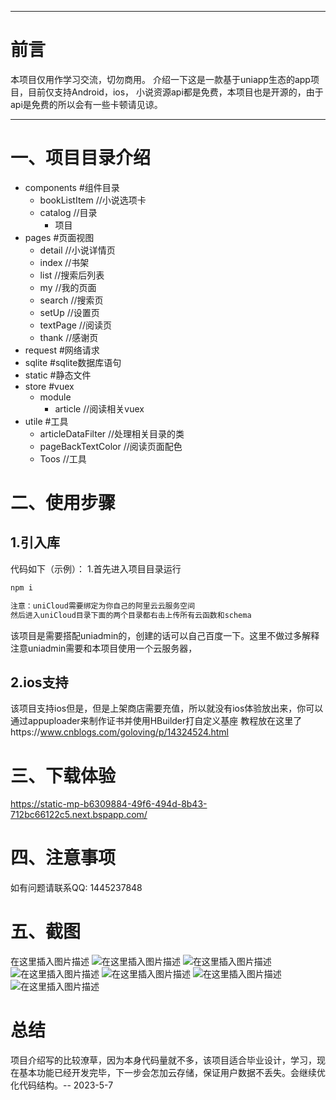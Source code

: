 
---

# 前言
本项目仅用作学习交流，切勿商用。
介绍一下这是一款基于uniapp生态的app项目，目前仅支持Android，ios，
小说资源api都是免费，本项目也是开源的，由于api是免费的所以会有一些卡顿请见谅。

---


# 一、项目目录介绍
- components  #组件目录
  * bookListItem  //小说选项卡
  * catalog  //目录
    + 项目
 - pages 		#页面视图
 	*  detail	//小说详情页
 	* index	//书架
 	* list		//搜索后列表
 	* my		//我的页面
 	* search		//搜索页
 	* setUp		//设置页
 	* textPage	//阅读页
 	* thank			//感谢页
 - request #网络请求
 - sqlite	#sqlite数据库语句 
 - static	#静态文件
 - store	#vuex
 	* module
 		+ article	//阅读相关vuex
 - utile #工具
	* articleDataFilter	//处理相关目录的类
	* pageBackTextColor	//阅读页面配色
	* Toos	//工具
# 二、使用步骤
## 1.引入库
代码如下（示例）：
 1.首先进入项目目录运行
```javascript
npm i
```
```javascript
注意：uniCloud需要绑定为你自己的阿里云云服务空间
然后进入uniCloud目录下面的两个目录都右击上传所有云函数和schema
```
该项目是需要搭配uniadmin的，创建的话可以自己百度一下。这里不做过多解释
注意uniadmin需要和本项目使用一个云服务器，
## 2.ios支持
该项目支持ios但是，但是上架商店需要充值，所以就没有ios体验放出来，你可以通过appuploader来制作证书并使用HBuilder打自定义基座
教程放在这里了https://www.cnblogs.com/goloving/p/14324524.html
# 三、下载体验
https://static-mp-b6309884-49f6-494d-8b43-712bc66122c5.next.bspapp.com/
# 四、注意事项
如有问题请联系QQ: 1445237848
# 五、截图
在这里插入图片描述
![在这里插入图片描述](https://img-blog.csdnimg.cn/81eb4d1902224a8ba71fd0700b7b5613.jpeg#pic_center)
![在这里插入图片描述](https://img-blog.csdnimg.cn/d9c206040ab14600a69df7f6af6730a1.jpeg#pic_center)
![在这里插入图片描述](https://img-blog.csdnimg.cn/b749d67c6a3e4f3288b8f82a4b7e8137.jpeg#pic_center)
![在这里插入图片描述](https://img-blog.csdnimg.cn/d10cbdfb52374fa68b682c85785f4a2c.jpeg#pic_center)
![在这里插入图片描述](https://img-blog.csdnimg.cn/2e306f669a7846eabc2f0c52d0cd9c16.jpeg#pic_center)
![在这里插入图片描述](https://img-blog.csdnimg.cn/ff6d136c92c445558a809638efead629.jpeg#pic_center)

# 总结
项目介绍写的比较潦草，因为本身代码量就不多，该项目适合毕业设计，学习，现在基本功能已经开发完毕，下一步会怎加云存储，保证用户数据不丢失。会继续优化代码结构。-- 2023-5-7


